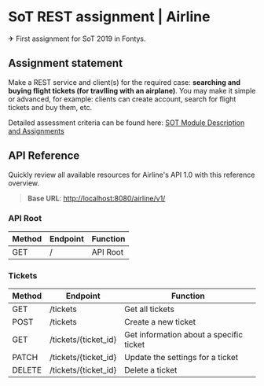 # SoT REST assignment | Airline

✈ First assignment for SoT 2019 in Fontys.

## Assignment statement

Make a REST service and client(s) for the required case: **searching and buying flight tickets (for travlling with an airplane)**. You may make it simple or advanced, for example: clients can create account, search for flight tickets and buy them, etc.

Detailed assessment criteria can be found here: [SOT Module Description and Assignments](SOT_Module_Description_and_Assignments.pdf) 

## API Reference

Quickly review all available resources for Airline's API 1.0 with this reference overview.

> **Base URL**: [http://localhost:8080/airline/v1/](http://localhost:8080/airline/v1/)

### API Root

| Method | Endpoint | Function |
|--------|----------|----------|
| GET    | /        | API Root |

### Tickets

| Method | Endpoint | Function |
|--------|----------|----------|
| GET    | /tickets | Get all tickets |
| POST   | /tickets | Create a new ticket |
| GET    | /tickets/{ticket_id} | Get information about a specific ticket |
| PATCH  | /tickets/{ticket_id} | Update the settings for a ticket |
| DELETE | /tickets/{ticket_id} | Delete a ticket |
